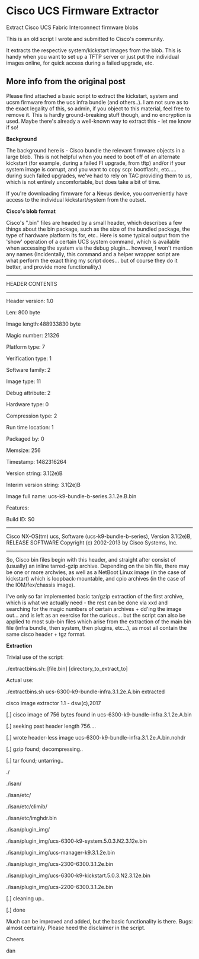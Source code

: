 # Cisco UCS Firmware Extractor
Extract Cisco UCS Fabric Interconnect firmware blobs

This is an old script I wrote and submitted to Cisco's community.

It extracts the respective system/kickstart images from the blob. This is handy when you want to set up a TFTP server or just put the individual images online, for quick access during a failed upgrade, etc.

More info from the original post
--------------------------------


Please find attached a basic script to extract the kickstart, system and ucsm firmware from the ucs infra bundle (and others..).  I am not sure as to the exact legality of this, so admin, if you object to this material, feel free to remove it.  This is hardly ground-breaking stuff though, and no encryption is used.  Maybe there's already a well-known way to extract this - let me know if so!

**Background**

The background here is - Cisco bundle the relevant firmware objects in a large blob.  This is not helpful when you need to boot off of an alternate kickstart (for example, during a failed FI upgrade, from tftp) and/or if your system image is corrupt, and you want to copy scp: bootflash:, etc..... during such failed upgrades, we've had to rely on TAC providing them to us, which is not entirely uncomfortable, but does take a bit of time.

If you're downloading firmware for a Nexus device, you conveniently have access to the individual kickstart/system from the outset.

**Cisco's blob format**

Cisco's ".bin" files are headed by a small header, which describes a few things about the bin package, such as the size of the bundled package, the type of hardware platform its for, etc..  Here is some typical output from the 'show' operation of a certain UCS system command, which is available when accessing the system via the debug plugin... however, I won't mention any names   (Incidentally, this command and a helper wrapper script are what perform the exact thing my script does... but of course they do it better, and provide more functionality.)

**********************************************

HEADER CONTENTS

**********************************************

Header version: 1.0

Len: 800 byte

Image length:488933830 byte

Magic number: 21326

Platform type: 7

Verification type: 1

Software family: 2

Image type: 11

Debug attribute: 2

Hardware type: 0

Compression type: 2

Run time location: 1

Packaged by: 0

Memsize: 256

Timestamp: 1482316264

Version string: 3.1(2e)B

Interim version string: 3.1(2e)B

Image full name: ucs-k9-bundle-b-series.3.1.2e.B.bin

Features:

Build ID: S0

**********************************************

Cisco NX-OS(tm) ucs, Software (ucs-k9-bundle-b-series), Version 3.1(2e)B, RELEASE SOFTWARE Copyright (c) 2002-2013 by Cisco Systems, Inc.

-------------------------------

So, Cisco bin files begin with this header, and straight after consist of (usually) an inline tarred-gzip archive.  Depending on the bin file, there may be one or more archvies, as well as a NetBoot Linux image (in the case of kickstart) which is loopback-mountable, and cpio archives (in the case of the IOM/fex/chassis image).

I've only so far implemented basic tar/gzip extraction of the first archive, which is what we actually need - the rest can be done via xxd and searching for the magic numbers of certain archives + dd'ing the image out... and is left as an exercise for the curious... but the script can also be applied to most sub-bin files which arise from the extraction of the main bin file (infra bundle, then system, then plugins, etc...), as most all contain the same cisco header + tgz format.

**Extraction**

Trivial use of the script:

./extractbins.sh: [file.bin] [directory_to_extract_to]

Actual use:

./extractbins.sh ucs-6300-k9-bundle-infra.3.1.2e.A.bin extracted

cisco image extractor 1.1 - dsw(c),2017

[.] cisco image of 756 bytes found in ucs-6300-k9-bundle-infra.3.1.2e.A.bin

[.] seeking past header length 756....

[.] wrote header-less image ucs-6300-k9-bundle-infra.3.1.2e.A.bin.nohdr

[.] gzip found; decompressing..

[.] tar found; untarring..

./

./isan/

./isan/etc/

./isan/etc/climib/

./isan/etc/imghdr.bin

./isan/plugin_img/

./isan/plugin_img/ucs-6300-k9-system.5.0.3.N2.3.12e.bin

./isan/plugin_img/ucs-manager-k9.3.1.2e.bin

./isan/plugin_img/ucs-2300-6300.3.1.2e.bin

./isan/plugin_img/ucs-6300-k9-kickstart.5.0.3.N2.3.12e.bin

./isan/plugin_img/ucs-2200-6300.3.1.2e.bin

[.] cleaning up..

[.] done

Much can be improved and added, but the basic functionality is there.  Bugs: almost certainly.  Please heed the disclaimer in the script.

Cheers

dan
